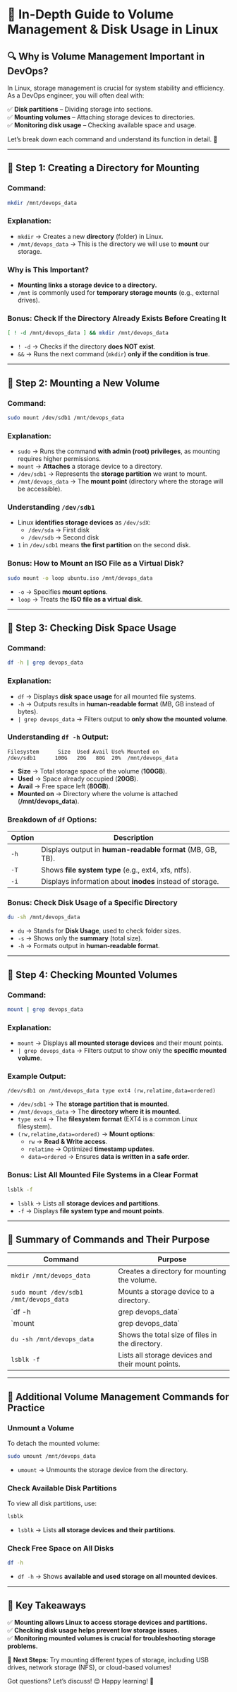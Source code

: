 # **📌 In-Depth Guide to Volume Management & Disk Usage in Linux**  

## **🔍 Why is Volume Management Important in DevOps?**  

In Linux, storage management is crucial for system stability and efficiency. As a DevOps engineer, you will often deal with:  

✅ **Disk partitions** – Dividing storage into sections.  
✅ **Mounting volumes** – Attaching storage devices to directories.  
✅ **Monitoring disk usage** – Checking available space and usage.  

Let’s break down each command and understand its function in detail. 🚀  

---

## **📌 Step 1: Creating a Directory for Mounting**  

### **Command:**  
```bash
mkdir /mnt/devops_data
```  

### **Explanation:**  
- `mkdir` → Creates a new **directory** (folder) in Linux.  
- `/mnt/devops_data` → This is the directory we will use to **mount** our storage.  

### **Why is This Important?**  
- **Mounting links a storage device to a directory.**  
- `/mnt` is commonly used for **temporary storage mounts** (e.g., external drives).  

### **Bonus: Check If the Directory Already Exists Before Creating It**  
```bash
[ ! -d /mnt/devops_data ] && mkdir /mnt/devops_data
```  
- `! -d` → Checks if the directory **does NOT exist**.  
- `&&` → Runs the next command (`mkdir`) **only if the condition is true**.  

---

## **📌 Step 2: Mounting a New Volume**  

### **Command:**  
```bash
sudo mount /dev/sdb1 /mnt/devops_data
```  

### **Explanation:**  
- `sudo` → Runs the command **with admin (root) privileges**, as mounting requires higher permissions.  
- `mount` → **Attaches** a storage device to a directory.  
- `/dev/sdb1` → Represents the **storage partition** we want to mount.  
- `/mnt/devops_data` → The **mount point** (directory where the storage will be accessible).  

### **Understanding `/dev/sdb1`**  
- Linux **identifies storage devices** as `/dev/sdX`:  
  - `/dev/sda` → First disk  
  - `/dev/sdb` → Second disk  
- `1` in `/dev/sdb1` means **the first partition** on the second disk.  

### **Bonus: How to Mount an ISO File as a Virtual Disk?**  
```bash
sudo mount -o loop ubuntu.iso /mnt/devops_data
```  
- `-o` → Specifies **mount options**.  
- `loop` → Treats the **ISO file as a virtual disk**.  

---

## **📌 Step 3: Checking Disk Space Usage**  

### **Command:**  
```bash
df -h | grep devops_data
```  

### **Explanation:**  
- `df` → Displays **disk space usage** for all mounted file systems.  
- `-h` → Outputs results in **human-readable format** (MB, GB instead of bytes).  
- `| grep devops_data` → Filters output to **only show the mounted volume**.  

### **Understanding `df -h` Output:**  
```
Filesystem      Size  Used Avail Use% Mounted on
/dev/sdb1      100G   20G   80G  20%  /mnt/devops_data
```  
- **Size** → Total storage space of the volume (**100GB**).  
- **Used** → Space already occupied (**20GB**).  
- **Avail** → Free space left (**80GB**).  
- **Mounted on** → Directory where the volume is attached (**/mnt/devops_data**).  

### **Breakdown of `df` Options:**  
| Option | Description |
|--------|------------|
| `-h` | Displays output in **human-readable format** (MB, GB, TB). |
| `-T` | Shows **file system type** (e.g., ext4, xfs, ntfs). |
| `-i` | Displays information about **inodes** instead of storage. |

### **Bonus: Check Disk Usage of a Specific Directory**  
```bash
du -sh /mnt/devops_data
```  
- `du` → Stands for **Disk Usage**, used to check folder sizes.  
- `-s` → Shows only the **summary** (total size).  
- `-h` → Formats output in **human-readable format**.  

---

## **📌 Step 4: Checking Mounted Volumes**  

### **Command:**  
```bash
mount | grep devops_data
```  

### **Explanation:**  
- `mount` → Displays **all mounted storage devices** and their mount points.  
- `| grep devops_data` → Filters output to show only the **specific mounted volume**.  

### **Example Output:**  
```
/dev/sdb1 on /mnt/devops_data type ext4 (rw,relatime,data=ordered)
```  
- `/dev/sdb1` → The **storage partition that is mounted**.  
- `/mnt/devops_data` → The **directory where it is mounted**.  
- `type ext4` → The **filesystem format** (EXT4 is a common Linux filesystem).  
- `(rw,relatime,data=ordered)` → **Mount options**:  
  - `rw` → **Read & Write access**.  
  - `relatime` → Optimized **timestamp updates**.  
  - `data=ordered` → Ensures **data is written in a safe order**.  

### **Bonus: List All Mounted File Systems in a Clear Format**  
```bash
lsblk -f
```  
- `lsblk` → Lists all **storage devices and partitions**.  
- `-f` → Displays **file system type and mount points**.  

---

## **📌 Summary of Commands and Their Purpose**  

| **Command** | **Purpose** |
|------------|------------|
| `mkdir /mnt/devops_data` | Creates a directory for mounting the volume. |
| `sudo mount /dev/sdb1 /mnt/devops_data` | Mounts a storage device to a directory. |
| `df -h | grep devops_data` | Checks disk space usage of the mounted volume. |
| `mount | grep devops_data` | Displays information about the mounted volume. |
| `du -sh /mnt/devops_data` | Shows the total size of files in the directory. |
| `lsblk -f` | Lists all storage devices and their mount points. |

---

## **📌 Additional Volume Management Commands for Practice**  

### **Unmount a Volume**  
To detach the mounted volume:  
```bash
sudo umount /mnt/devops_data
```  
- `umount` → Unmounts the storage device from the directory.  

### **Check Available Disk Partitions**  
To view all disk partitions, use:  
```bash
lsblk
```
- `lsblk` → Lists **all storage devices and their partitions**.  

### **Check Free Space on All Disks**  
```bash
df -h
```  
- `df -h` → Shows **available and used storage on all mounted devices**.  

---

## **📌 Key Takeaways**  

✅ **Mounting allows Linux to access storage devices and partitions.**  
✅ **Checking disk usage helps prevent low storage issues.**  
✅ **Monitoring mounted volumes is crucial for troubleshooting storage problems.**  

🚀 **Next Steps:** Try mounting different types of storage, including USB drives, network storage (NFS), or cloud-based volumes!  

Got questions? Let’s discuss! 😊 Happy learning! 🎯
